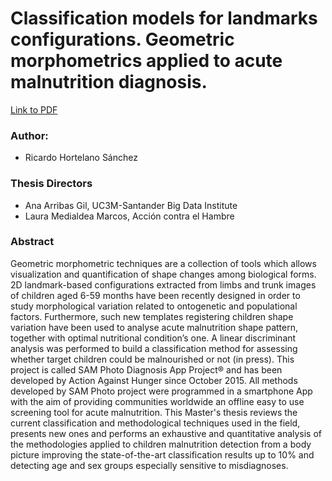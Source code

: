 # Classification models for landmarks configurations. Geometric morphometrics applied to acute malnutrition diagnosis.

[Link to PDF](https://github.com/RicardoHS/geomorph_malnutrition_classification_models/blob/master/document.pdf)

### Author:
 - Ricardo Hortelano Sánchez

### Thesis Directors
 - Ana Arribas Gil, UC3M-Santander Big Data Institute
 - Laura Medialdea Marcos, Acción contra el Hambre
 
### Abstract

Geometric morphometric techniques are a collection of tools which allows visualization and quantification of shape changes among biological forms. 2D landmark-based configurations extracted from limbs and trunk images of children aged 6-59 months have been recently designed in order to study morphological variation related to ontogenetic and populational factors. Furthermore, such new templates registering children shape variation have been used to analyse acute malnutrition shape pattern, together with optimal nutritional condition’s one. A linear discriminant analysis was performed to build a classification method for assessing whether target children could be malnourished or not (in press). This project is called SAM Photo Diagnosis App Project® and has been developed by Action Against Hunger since October 2015. All methods developed by SAM Photo project were programmed in a smartphone App with the aim of providing communities worldwide an offline easy to use screening tool for acute malnutrition. This Master's thesis reviews the current classification and methodological techniques used in the field, presents new ones and performs an exhaustive and quantitative analysis of the methodologies applied to children malnutrition detection from a body picture improving the state-of-the-art classification results up to 10% and detecting age and sex groups especially sensitive to misdiagnoses.
